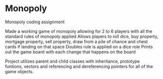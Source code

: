# Monopoly
Monopoly coding assignment

Made a working game of monopoly allowing for 2 to 6 players with all the standard rules of monopoly applied
Allows players to roll dice, buy property, mortgage property, sell property, draw from a pile of chance and chest cards if landing on that space
Doubles rule is applied on a dice role
Prints out the game board with each change that happens on the board

Project utilizes parent and child classes with inheritance, prototype funtions, vectors and referencing and dereferencing pointers for all of the game objects.
